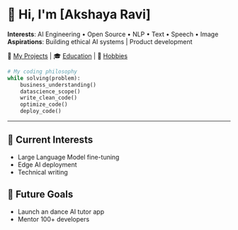 # 👋 Hi, I'm [Akshaya Ravi]

**Interests**: AI Engineering • Open Source • NLP • Text • Speech • Image\
**Aspirations**: Building ethical AI systems | Product development

🔗 [My Projects](/projects.md) | 🎓 [Education](/education.md) | 🎨 [Hobbies](/hobbies.md)

```python
# My coding philosophy
while solving(problem):
    business_understanding()
    datascience_scope()
    write_clean_code()
    optimize_code()
    deploy_code()
```

---

## 🧠 Current Interests
- Large Language Model fine-tuning
- Edge AI deployment
- Technical writing

## 🚀 Future Goals
- Launch an dance AI tutor app
- Mentor 100+ developers

